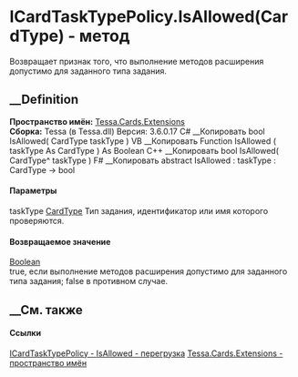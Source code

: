 # ICardTaskTypePolicy.IsAllowed(CardType) - метод
Возвращает признак того, что выполнение методов расширения допустимо для
заданного типа задания.
##  __Definition
 **Пространство имён:** [Tessa.Cards.Extensions](N_Tessa_Cards_Extensions.htm)  
 **Сборка:** Tessa (в Tessa.dll) Версия: 3.6.0.17
C# __Копировать
     bool IsAllowed(
    	CardType taskType
    )
VB __Копировать
     Function IsAllowed ( 
    	taskType As CardType
    ) As Boolean
C++ __Копировать
     bool IsAllowed(
    	CardType^ taskType
    )
F# __Копировать
     abstract IsAllowed : 
            taskType : CardType -> bool 
#### Параметры
taskType [CardType](T_Tessa_Cards_CardType.htm)
    Тип задания, идентификатор или имя которого проверяются.
#### Возвращаемое значение
[Boolean](https://learn.microsoft.com/dotnet/api/system.boolean)  
true, если выполнение методов расширения допустимо для заданного типа задания;
false в противном случае.
## __См. также
#### Ссылки
[ICardTaskTypePolicy - ](T_Tessa_Cards_Extensions_ICardTaskTypePolicy.htm)
[IsAllowed -
перегрузка](Overload_Tessa_Cards_Extensions_ICardTaskTypePolicy_IsAllowed.htm)
[Tessa.Cards.Extensions - пространство имён](N_Tessa_Cards_Extensions.htm)

